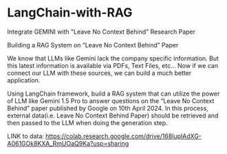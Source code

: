 # LangChain-with-RAG
Integrate GEMINI with "Leave No Context Behind" Research Paper

Building a RAG System on “Leave No Context Behind” Paper


We know that LLMs like Gemini lack the company specific information. But this latest information is available via PDFs, Text Files, etc... Now if we can connect our LLM with these sources, we can build a much better application.


Using LangChain framework, build a RAG system that can utilize the power of LLM like Gemini 1.5 Pro to answer questions on the “Leave No Context Behind” paper published by Google on 10th April 2024. In this process, external data(i.e. Leave No Context Behind Paper) should be retrieved and then passed to the LLM when doing the generation step.

LINK to data: https://colab.research.google.com/drive/168lupIAdXG-A061GOk8KXA_RmUOaQ9Ka?usp=sharing

